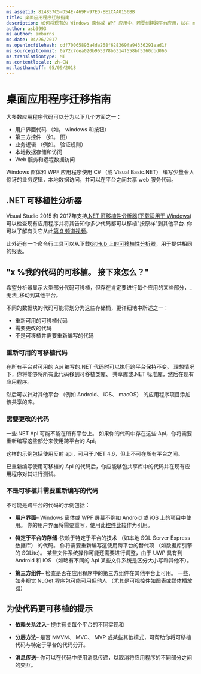 ```yaml
---
ms.assetid: 814857C5-D54E-469F-97ED-EE1CAA0156BB
title: 桌面应用程序迁移指南
description: 如何将现有的 Windows 窗体或 WPF 应用中，若要创建跨平台应用，以在 macOS、 iOS、 Android，以及 UWP/Windows 10 上运行的简单说明。
author: asb3993
ms.author: amburns
ms.date: 04/26/2017
ms.openlocfilehash: cdf70065893a4da268f628369fa94336291ead1f
ms.sourcegitcommit: 0a72c7dea020b965378b6314f558bf5360dbd066
ms.translationtype: MT
ms.contentlocale: zh-CN
ms.lasthandoff: 05/09/2018
---
```

# <a name="desktop-app-porting-guidance"></a>桌面应用程序迁移指南

大多数应用程序代码可以分为以下几个方面之一：

* 用户界面代码 （如。 windows 和按钮）
* 第三方控件 （如。 图）
* 业务逻辑 （例如。 验证规则）
* 本地数据存储和访问
* Web 服务和远程数据访问

Windows 窗体和 WPF 应用程序使用 C# （或 Visual Basic.NET） 编写少量令人惊讶的业务逻辑，本地数据访问，并可以在平台之间共享 web 服务代码。

## <a name="net-portability-analyzer"></a>.NET 可移植性分析器

Visual Studio 2015 和 2017年支持[.NET 可移植性分析器](https://docs.microsoft.com/en-us/dotnet/articles/standard/portability-analyzer)([下载适用于 Windows](https://marketplace.visualstudio.com/items?itemName=ConnieYau.NETPortabilityAnalyzer)) 可以检查现有应用程序并将其告知你多少代码都可以移植"按原样"到其他平台. 你可以了解有关它从此[第 9 频道视频](https://channel9.msdn.com/Blogs/Seth-Juarez/A-Brief-Look-at-the-NET-Portability-Analyzer)。

此外还有一个命令行工具可以从下载[GitHub 上的可移植性分析器](https://github.com/Microsoft/dotnet-apiport)，用于提供相同的报表。

## <a name="x-of-my-code-is-portable-what-next"></a>"x %我的代码的可移植。 接下来怎么？"

希望分析器显示大型部分代码可移植，但存在肯定要进行每个应用的某些部分，_无法_移动到其他平台。

不同的数据块的代码可能将划分为这些存储桶，更详细地中所述之一：

* 重新可用的可移植代码
* 需要更改的代码
* 不是可移植并需要重新编写的代码

### <a name="re-useable-portable-code"></a>重新可用的可移植代码

在所有平台对可用的 Api 编写的.NET 代码时可以执行跨平台保持不变。 理想情况下，你将能够将所有此代码移到可移植类库、 共享库或.NET 标准库，然后在现有应用程序。

然后可以针对其他平台 （例如 Android、 iOS、 macOS） 的应用程序项目添加该共享的库。

### <a name="code-that-requires-changes"></a>需要更改的代码

一些.NET Api 可能不能在所有平台上。 如果你的代码中存在这些 Api，你将需要重新编写这些部分来使用跨平台的 Api。

这样的示例包括使用反射 api，可用于.NET 4.6，但上不可在所有平台之间。

已重新编写使用可移植的 Api 的代码后，你应能够包共享库中的代码并在现有应用程序对其进行测试。

### <a name="code-that-isnt-portable-and-requires-a-re-write"></a>不是可移植并需要重新编写的代码

不可能是跨平台的代码的示例包括：

- **用户界面**– Windows 窗体或 WPF 屏幕不例如 Android 或 iOS 上的项目中使用。 你的用户界面将需要重写，使用此[控件比较](~/cross-platform/desktop/controls/index.md)作为引用。

- **特定于平台的存储**-依赖于特定于平台的技术 （如本地 SQL Server Express 数据库） 的代码。 你将需要重新编写这使用跨平台的替代项 （如数据库引擎的 SQLite)。
某些文件系统操作可能还需要进行调整，由于 UWP 具有到 Android 和 iOS （如略有不同的 Api 某些文件系统是区分大小写和其他不）。

- **第三方组件**– 检查是否在应用程序中的第三方组件在其他平台上可用。 一些，如非视觉 NuGet 程序包可能可用但他人 （尤其是可视控件如图表或媒体播放器）

## <a name="tips-for-making-code-portable"></a>为使代码更可移植的提示

- **依赖关系注入**– 提供有关每个平台的不同实现和

- **分层方法**– 是否 MVVM、 MVC、 MVP 或某些其他模式，可帮助你将可移植代码与特定于平台的代码分开。

- **消息传送**– 你可以在代码中使用消息传递，以取消将应用程序的不同部分之间的交互。
